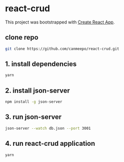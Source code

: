 # react-crud
This project was bootstrapped with [Create React App](https://github.com/facebookincubator/create-react-app).

## clone repo
```bash
git clone https://github.com/canmeepo/react-crud.git
```
## 1. install dependencies
```bash
yarn
```
## 2. install json-server
```bash
npm install -g json-server 
```
## 3. run json-server
```bash
json-server --watch db.json --port 3001
```
## 4. run react-crud application
```bash
yarn
```
